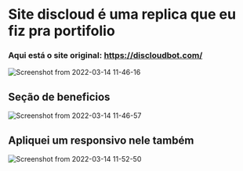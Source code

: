 # Site discloud é uma replica que eu fiz pra portifolio

### Aqui está o site original: https://discloudbot.com/

![Screenshot from 2022-03-14 11-46-16](https://user-images.githubusercontent.com/84159325/158379128-c8609a8a-1e5e-4de3-9e55-e430be9793e6.png)

## Seção de beneficios 
![Screenshot from 2022-03-14 11-46-57](https://user-images.githubusercontent.com/84159325/158379399-43d5cdd5-5036-40a0-83a6-33202fc09317.png)

## Apliquei um responsivo nele também
![Screenshot from 2022-03-14 11-52-50](https://user-images.githubusercontent.com/84159325/158379745-bd106b72-ccd0-4ec5-9933-c348ea4af65c.png)


